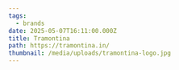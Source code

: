 ```yaml
---
tags:
  - brands
date: 2025-05-07T16:11:00.000Z
title: Tramontina
path: https://tramontina.in/
thumbnail: /media/uploads/tramontina-logo.jpg
---
```

